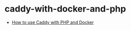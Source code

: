 # caddy-with-docker-and-php

- [How to use Caddy with PHP and Docker](https://bitpress.io/caddy-with-docker-and-php/)
